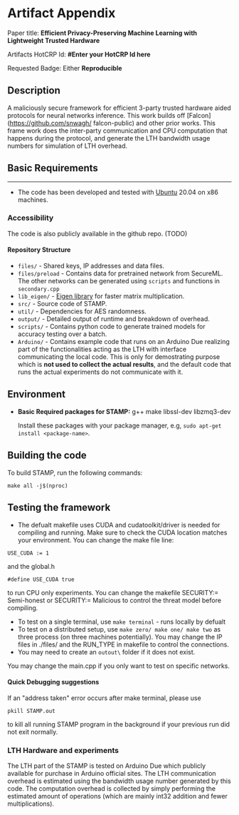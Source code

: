 # Artifact Appendix

Paper title: **Efficient Privacy-Preserving Machine Learning with Lightweight Trusted Hardware**

Artifacts HotCRP Id: **#Enter your HotCRP Id here**

Requested Badge: Either **Reproducible**

## Description

A maliciously secure framework for efficient 3-party trusted hardware aided protocols for neural networks inference. This work builds off [Falcon](https://github.com/snwagh/
falcon-public) and other prior works. This frame work does the inter-party communication and CPU computation that happens during the protocol, and generate the LTH bandwidth usage numbers for simulation of LTH overhead.

## Basic Requirements
---
* The code has been developed and tested with [Ubuntu](http://www.ubuntu.com/) 20.04 on x86 machines.

### Accessibility
The code is also publicly available in the github repo. (TODO)

#### Repository Structure

* `files/`    - Shared keys, IP addresses and data files.
* `files/preload`    - Contains data for pretrained network from SecureML. The other networks can be generated using `scripts` and functions in `secondary.cpp`
* `lib_eigen/`    - [Eigen library](http://eigen.tuxfamily.org/) for faster matrix multiplication.
* `src/`    - Source code of STAMP.
* `util/` - Dependencies for AES randomness.
* `output/` - Detailed output of runtime and breakdown of overhead.
* `scripts/` - Contains python code to generate trained models for accuracy testing over a batch.
* `Arduino/` - Contains example code that runs on an Arduino Due realizing part of the functionalities acting as the LTH with interface communicating the local code. This is only for demostrating purpose which is **not used to collect the actual results**, and the default code that runs the actual experiments do not communicate with it.

## Environment
* **Basic Required packages for STAMP:**
  g++
  make
  libssl-dev
  libzmq3-dev

  Install these packages with your package manager, e.g, `sudo apt-get install <package-name>`.

## Building the code

To build STAMP, run the following commands:

```
make all -j$(nproc)
```


## Testing the framework
- The defualt makefile uses CUDA and cudatoolkit/driver is needed for compiling and running. Make sure to check the CUDA location matches your environment. You can change the make file line:
```
USE_CUDA := 1
```
and the global.h
```
#define USE_CUDA true
```
to run CPU only experiments. You can change the makefile SECURITY:= Semi-honest or SECURITY:= Malicious to control the threat model before compiling.

- To test on a single terminal, use `make terminal` - runs locally by defualt
- To test on a distributed setup, use `make zero/ make one/ make two` as three process (on three machines potentially). You may change the IP files in ./files/ and the RUN_TYPE in makefile to control the connections.
- You may need to create an `outout\` folder if it does not exist.

You may change the main.cpp if you only want to test on specific networks. 


#### Quick Debugging suggestions
If an "address taken" error occurs after make terminal, please use 
```
pkill STAMP.out
```
to kill all running STAMP program in the background if your previous run did not exit normally.

### LTH Hardware and experiments
The LTH part of the STAMP is tested on Arduino Due which publicly available for purchase in Arduino official sites. The LTH communication overhead is estimated using the bandwidth usage number generated by this code. The computation overhead is collected by simply performing the estimated amount of operations (which are mainly int32 addition and fewer multiplications). 